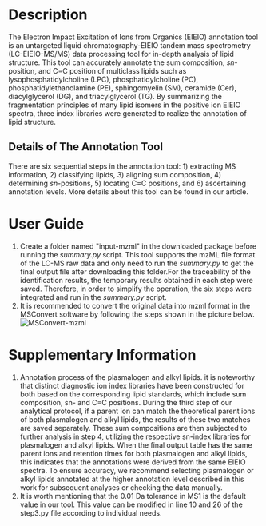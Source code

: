 # Description
The Electron Impact Excitation of Ions from Organics (EIEIO) annotation tool is an untargeted liquid chromatography-EIEIO tandem mass spectrometry (LC-EIEIO-MS/MS) data processing tool for in-depth analysis of lipid structure. This tool can accurately annotate the sum composition, _sn_-position, and C=C position of multiclass lipids such as lysophosphatidylcholine (LPC), phosphatidylcholine (PC), phosphatidylethanolamine (PE), sphingomyelin (SM), ceramide (Cer), diacylglycerol (DG), and triacylglycerol (TG). By summarizing the fragmentation principles of many lipid isomers in the positive ion EIEIO spectra, three index libraries were generated to realize the annotation of lipid structure. 
## Details of The Annotation Tool
There are six sequential steps in the annotation tool: 1) extracting MS information, 2) classifying lipids, 3) aligning sum composition, 4) determining _sn_-positions, 5) locating C=C positions, and 6) ascertaining annotation levels. More details about this tool can be found in our article. 
# User Guide 
1. Create a folder named "input-mzml" in the downloaded package before running the _summary.py_ script. This tool supports the mzML file format of the LC-MS raw data and only need to run the _summary.py_ to get the final output file after downloading this folder.For the traceability of the identification results, the temporary results obtained in each step were saved. Therefore, in order to simplify the operation, the six steps were integrated and run in the _summary.py_ script.
2. It is recommended to convert the original data into mzml format in the MSConvert software by following the steps shown in the picture below.
![MSConvert-mzml](https://github.com/user-attachments/assets/e6cb12b4-5e2e-4936-bc46-65889fbe7a98)

# Supplementary Information   
1. Annotation process of the plasmalogen and alkyl lipids. it is noteworthy that distinct diagnostic ion index libraries have been constructed for both based on the corresponding lipid standards, which include sum composition, sn- and C=C positions. During the third step of our analytical protocol, if a parent ion can match the theoretical parent ions of both plasmalogen and alkyl lipids, the results of these two matches are saved separately. These sum compositions are then subjected to further analysis in step 4, utilizing the respective sn-index libraries for plasmalogen and alkyl lipids. When the final output table has the same parent ions and retention times for both plasmalogen and alkyl lipids, this indicates that the annotations were derived from the same EIEIO spectra. To ensure accuracy, we recommend selecting plasmalogen or alkyl lipids annotated at the higher annotation level described in this work for subsequent analyses or checking the data manually.
2. It is worth mentioning that the 0.01 Da tolerance in MS1 is the default value in our tool. This value can be modified in line 10 and 26 of the step3.py file according to individual needs.
